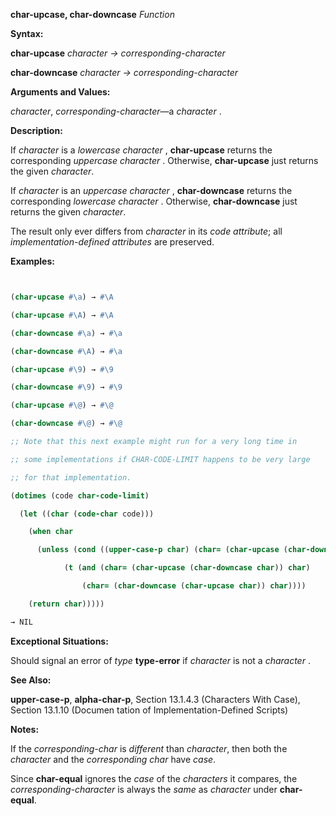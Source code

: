 **char-upcase, char-downcase** *Function* 



**Syntax:** 



**char-upcase** *character → corresponding-character* 



**char-downcase** *character → corresponding-character* 



**Arguments and Values:** 



*character*, *corresponding-character*—a *character* . 



**Description:** 



If *character* is a *lowercase character* , **char-upcase** returns the corresponding *uppercase character* . Otherwise, **char-upcase** just returns the given *character*. 



If *character* is an *uppercase character* , **char-downcase** returns the corresponding *lowercase character* . Otherwise, **char-downcase** just returns the given *character*. 



The result only ever differs from *character* in its *code attribute*; all *implementation-defined attributes* are preserved. 



**Examples:**
```lisp


(char-upcase #\a) → #\A 

(char-upcase #\A) → #\A 

(char-downcase #\a) → #\a 

(char-downcase #\A) → #\a 

(char-upcase #\9) → #\9 

(char-downcase #\9) → #\9 

(char-upcase #\@) → #\@ 

(char-downcase #\@) → #\@ 

;; Note that this next example might run for a very long time in 

;; some implementations if CHAR-CODE-LIMIT happens to be very large 

;; for that implementation. 

(dotimes (code char-code-limit) 

  (let ((char (code-char code))) 

    (when char 

      (unless (cond ((upper-case-p char) (char= (char-upcase (char-downcase char)) char)) ((lower-case-p char) (char= (char-downcase (char-upcase char)) char)) 

		    (t (and (char= (char-upcase (char-downcase char)) char) 

			    (char= (char-downcase (char-upcase char)) char)))) 

	(return char))))) 

→ NIL 


```
**Exceptional Situations:** 



Should signal an error of *type* **type-error** if *character* is not a *character* . 







 



 



**See Also:** 



**upper-case-p**, **alpha-char-p**, Section 13.1.4.3 (Characters With Case), Section 13.1.10 (Documen tation of Implementation-Defined Scripts) 



**Notes:** 



If the *corresponding-char* is *different* than *character*, then both the *character* and the *corresponding char* have *case*. 



Since **char-equal** ignores the *case* of the *characters* it compares, the *corresponding-character* is always the *same* as *character* under **char-equal**. 



